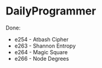 # DailyProgrammer

Done:
* e254 - Atbash Cipher
* e263 - Shannon Entropy
* e264 - Magic Square
* e266 - Node Degrees
